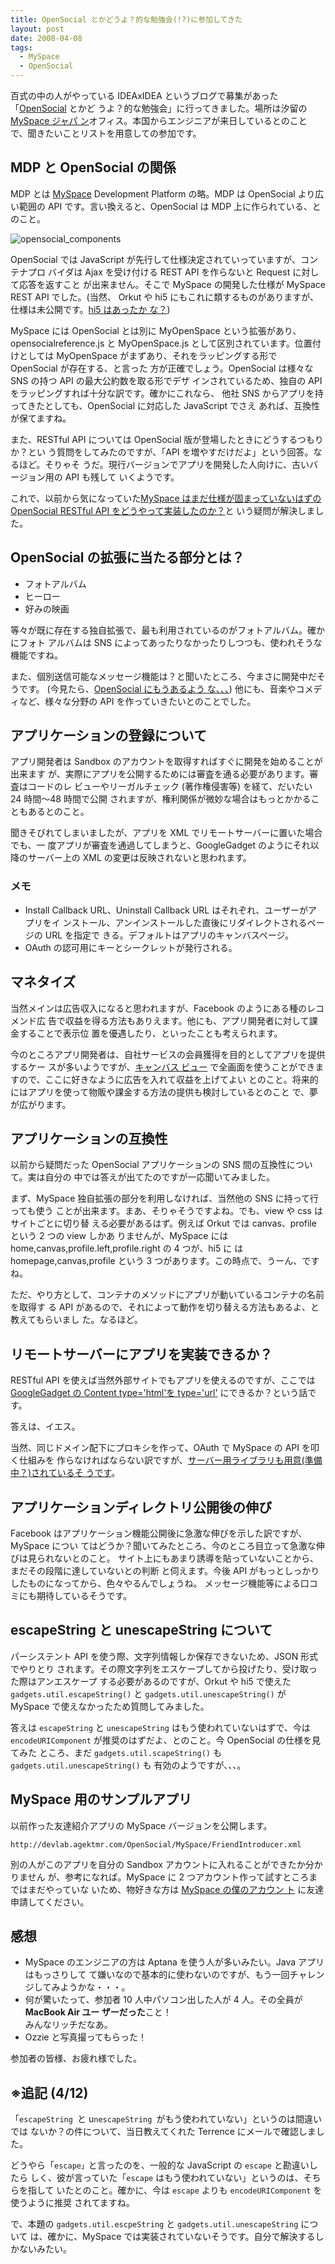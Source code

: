 ```yaml
---
title: OpenSocial とかどうよ？的な勉強会(!?)に参加してきた
layout: post
date: 2008-04-08
tags:
  - MySpace
  - OpenSocial
---
```


百式の中の人がやっている IDEAxIDEA というブログで募集があった
「[OpenSocial](http://www.ideaxidea.com/archives/2008/04/opensocial.html) とかど
うよ？的な勉強会」に行ってきました。場所は汐留の [MySpace ジャパ
ン](http://jp.myspace.com/)オフィス。本国からエンジニアが来日しているとのこと
で、聞きたいことリストを用意しての参加です。

## MDP と OpenSocial の関係

MDP とは [MySpace](http://developer.myspace.com/community/) Development Platform
の略。MDP は OpenSocial より広い範囲の API です。言い換えると、OpenSocial は MDP
上に作られている、とのこと。

![opensocial_components](/images/2008/04/opensocial_components-300x270.png)

OpenSocial では JavaScript が先行して仕様決定されていっていますが、コンテナプロ
バイダは Ajax を受け付ける REST API を作らないと Request に対して応答を返すこと
が出来ません。そこで MySpace の開発した仕様が MySpace REST API でした。(当然、
Orkut や hi5 にもこれに類するものがありますが、仕様は未公開です。[hi5 はあったか
な？](http://api.hi5.com/))

MySpace には OpenSocial とは別に MyOpenSpace という拡張があり、
opensocialreference.js と MyOpenSpace.js として区別されています。位置付けとしては
MyOpenSpace がまずあり、それをラッピングする形で OpenSocial が存在する、と言った
方が正確でしょう。OpenSocial は様々な SNS の持つ API の最大公約数を取る形でデザ
インされているため、独自の API をラッピングすれば十分な訳です。確かにこれなら、
他社 SNS からアプリを持ってきたとしても、OpenSocial に対応した JavaScript でさえ
あれば、互換性が保てますね。

また、RESTful API については OpenSocial 版が登場したときにどうするつもりか？とい
う質問をしてみたのですが、「API を増やすだけだよ」という回答。なるほど。そりゃそ
うだ。現行バージョンでアプリを開発した人向けに、古いバージョン用の API も残して
いくようです。

これで、以前から気になっていた[MySpace はまだ仕様が固まっていないはずの OpenSocial
RESTful API をどうやって実装したのか？](http://devlog.agektmr.com/archives/20)と
いう疑問が解決しました。

## OpenSocial の拡張に当たる部分とは？

* フォトアルバム
* ヒーロー
* 好みの映画

等々が既に存在する独自拡張で、最も利用されているのがフォトアルバム。確かにフォト
アルバムは SNS によってあったりなかったりしつつも、使われそうな機能ですね。

また、個別送信可能なメッセージ機能は？と聞いたところ、今まさに開発中だそうです。
(今見たら、[OpenSocial にもうあるよう
な、、、](https://groups.google.com/group/opensocial-and-gadgets-spec/browse_thread/thread/ee24d711e51a4084))
他にも、音楽やコメディなど、様々な分野の API を作っていきたいとのことでした。

## アプリケーションの登録について

アプリ開発者は Sandbox のアカウントを取得すればすぐに開発を始めることが出来ます
が、実際にアプリを公開するためには審査を通る必要があります。審査はコードのレ
ビューやリーガルチェック (著作権侵害等) を経て、だいたい 24 時間〜48 時間で公開
されますが、権利関係が微妙な場合はもっとかかることもあるとのこと。

聞きそびれてしまいましたが、アプリを XML でリモートサーバーに置いた場合でも、一
度アプリが審査を通過してしまうと、GoogleGadget のようにそれ以降のサーバー上の
XML の変更は反映されないと思われます。

### メモ

* Install Callback URL、Uninstall Callback URL はそれぞれ、ユーザーがアプリをイ
  ンストール、アンインストールした直後にリダイレクトされるページの URL を指定で
  きる。デフォルトはアプリのキャンバスページ。
* OAuth の認可用にキーとシークレットが発行される。

## マネタイズ

当然メインは広告収入になると思われますが、Facebook のようにある種のレコメンド広
告で収益を得る方法もありえます。他にも、アプリ開発者に対して課金することで表示位
置を優遇したり、といったことも考えられます。

今のところアプリ開発者は、自社サービスの会員獲得を目的としてアプリを提供するケー
スが多いようですが、[キャンバス
ビュー](http://developer.myspace.com/community/myspace/anatomyOfAnApp.aspx#app_canvas)
で全画面を使うことができますので、ここに好きなように広告を入れて収益を上げてよい
とのこと。将来的にはアプリを使って物販や課金する方法の提供も検討しているとのこと
で、夢が広がります。

## アプリケーションの互換性

以前から疑問だった OpenSocial アプリケーションの SNS 間の互換性について。実は自分の
中では答えが出てたのですが一応聞いてみました。

まず、MySpace 独自拡張の部分を利用しなければ、当然他の SNS に持って行っても使う
ことが出来ます。まあ、そりゃそうですよね。でも、view や css はサイトごとに切り替
える必要があるはず。例えば Orkut では canvas、profile という 2 つの view しかあ
りませんが、MySpace には home,canvas,profile.left,profile.right の 4 つが、hi5 に
は homepage,canvas,profile という 3 つがあります。この時点で、うーん、ですね。

ただ、やり方として、コンテナのメソッドにアプリが動いているコンテナの名前を取得す
る API があるので、それによって動作を切り替える方法もあるよ、と教えてもらいまし
た。なるほど。

## リモートサーバーにアプリを実装できるか？

RESTful API を使えば当然外部サイトでもアプリを使えるのですが、ここでは
[GoogleGadget の Content type='html'を
type='url'](http://code.google.com/intl/ja/apis/gadgets/docs/fundamentals.html#Content_Type)
にできるか？という話です。

答えは、イエス。

当然、同じドメイン配下にプロキシを作って、OAuth で MySpace の API を叩く仕組みを
作らなければならない訳ですが、[サーバー用ライブラリも用意(準備中？)されているそ
うです](http://developer.myspace.com/community/myspace/faq.aspx#jslib)。

## アプリケーションディレクトリ公開後の伸び

Facebook はアプリケーション機能公開後に急激な伸びを示した訳ですが、MySpace につい
てはどうか？聞いてみたところ、今のところ目立って急激な伸びは見られないとのこと。
サイト上にもあまり誘導を貼っていないことから、まだその段階に達していないとの判断
と伺えます。今後 API がもっとしっかりしたものになってから、色々やるんでしょうね。
メッセージ機能等による口コミにも期待しているそうです。

## escapeString と unescapeString について

パーシステント API を使う際、文字列情報しか保存できないため、JSON 形式でやりとり
されます。その際文字列をエスケープしてから投げたり、受け取った際はアンエスケープ
する必要があるのですが、Orkut や hi5 で使えた `gadgets.util.escapeString()` と
`gadgets.util.unescapeString()` が MySpace で使えなかったため質問してみました。

答えは `escapeString` と `unescapeString` はもう使われていないはずで、今は
`encodeURIComponent` が推奨のはずだよ、とのこと。今 OpenSocial の仕様を見てみた
ところ、まだ `gadgets.util.scapeString()` も `gadgets.util.unescapeString()` も
有効のようですが、、、。

## MySpace 用のサンプルアプリ

以前作った友達紹介アプリの MySpace バージョンを公開します。

```
http://devlab.agektmr.com/OpenSocial/MySpace/FriendIntroducer.xml
```

別の人がこのアプリを自分の Sandbox アカウントに入れることができたか分かりません
が、参考になれば。MySpace に 2 つアカウント作って試すところまではまだやっていな
いため、物好きな方は [MySpace の僕のアカウン
ト](http://profile.myspace.com/index.cfm?fuseaction=user.viewprofile&friendid=79982011)
に友達申請してください。

## 感想

* MySpace のエンジニアの方は Aptana を使う人が多いみたい。Java アプリはもっさりして
  て嫌いなので基本的に使わないのですが、もう一回チャレンジしてみようかな・・・。
* 何が驚いたって、参加者 10 人中パソコン出した人が 4 人。その全員が**MacBook Air ユー
  ザーだった**こと！  
  みんなリッチだなあ。 
* Ozzie と写真撮ってもらった！

参加者の皆様、お疲れ様でした。

## ※追記 (4/12)

「`escapeString `と u`nescapeString `がもう使われていない」というのは間違いでは
ないか？の件について、当日教えてくれた Terrence にメールで確認しました。

どうやら「`escape」`と言ったのを、一般的な JavaScript の `escape` と勘違いしたら
しく、彼が言っていた「`escape` はもう使われていない」というのは、そちらを指して
いたとのこと。確かに、今は `escape` よりも `encodeURIComponent` を使うように推奨
されてますね。

で、本題の `gadgets.util.escpeString` と `gadgets.util.unescapeString` について
は、確かに、MySpace では実装されていないそうです。自分で解決するしかないみたい。
